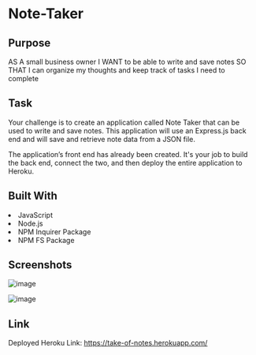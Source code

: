 # Note-Taker

## Purpose
AS A small business owner
I WANT to be able to write and save notes
SO THAT I can organize my thoughts and keep track of tasks I need to complete

## Task
Your challenge is to create an application called Note Taker that can be used to write and save notes. This application will use an Express.js back end and will save and retrieve note data from a JSON file.

The application’s front end has already been created. It's your job to build the back end, connect the two, and then deploy the entire application to Heroku.

## Built With
<li>
JavaScript
</li>
<li>
Node.js
</li>  
<li>
NPM Inquirer Package
</li>    
<li>
NPM FS Package
</li>

## Screenshots
![image](https://user-images.githubusercontent.com/100390351/172090539-f5ca690d-82e5-498c-946c-048f11378747.png)

![image](https://user-images.githubusercontent.com/100390351/172090638-00755906-9d2a-48dd-a286-5cda8a5c5147.png)



## Link
Deployed Heroku Link: https://take-of-notes.herokuapp.com/
